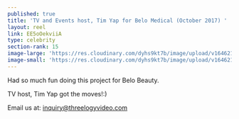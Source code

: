 ```yaml
---
published: true
title: 'TV and Events host, Tim Yap for Belo Medical (October 2017) '
layout: reel
link: EE5oOekviiA
type: celebrity
section-rank: 15
image-large: 'https://res.cloudinary.com/dyhs9kt7b/image/upload/v1646214785/Tim_Yap.jpg'
image-small: 'https://res.cloudinary.com/dyhs9kt7b/image/upload/v1646214785/Tim_Yap.jpg'
---
```

Had so much fun doing this project for Belo Beauty.

TV host, Tim Yap got the moves!:)

Email us at: inquiry@threelogyvideo.com
